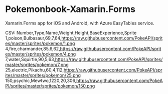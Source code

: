 # Pokemonbook-Xamarin.Forms
Xamarin.Forms app for iOS and Android, with Azure EasyTables service.

CSV:
Number,Type,Name,Weight,Height,BaseExperience,Sprite
1,poison,Bulbasaur,69,7,64,https://raw.githubusercontent.com/PokeAPI/sprites/master/sprites/pokemon/1.png
4,fire,charmander,85,6,62,https://raw.githubusercontent.com/PokeAPI/sprites/master/sprites/pokemon/4.png
7,water,Squirtle,90,5,63,https://raw.githubusercontent.com/PokeAPI/sprites/master/sprites/pokemon/7.png
25,electric,Pikachu,60,4,112,https://raw.githubusercontent.com/PokeAPI/sprites/master/sprites/pokemon/25.png
150,psychic,Mewtwo,1220,20,306,https://raw.githubusercontent.com/PokeAPI/sprites/master/sprites/pokemon/150.png
